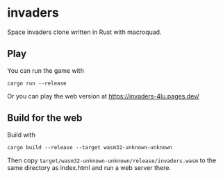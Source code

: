 # invaders
Space invaders clone written in Rust with macroquad.
## Play
You can run the game with
```
cargo run --release
```
Or you can play the web version at https://invaders-4lu.pages.dev/
## Build for the web
Build with
```
cargo build --release --target wasm32-unknown-unknown
```
Then copy `target/wasm32-unknown-unknown/release/invaders.wasm` to the same directory as index.html and run a web server there.
